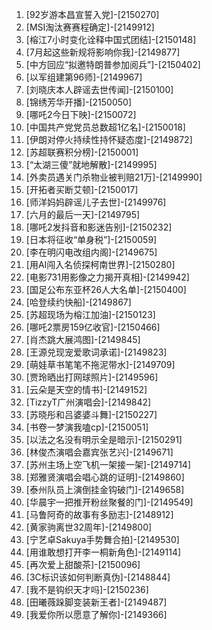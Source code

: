 
1. [92岁游本昌宣誓入党]-[2150270]
1. [MSI淘汰赛赛程确定]-[2149912]
1. [榕江7小时变化诠释中国式团结]-[2150148]
1. [7月起这些新规将影响你我]-[2149877]
1. [中方回应“拟邀特朗普参加阅兵”]-[2150402]
1. [以军组建第96师]-[2149967]
1. [刘晓庆本人辟谣去世传闻]-[2150100]
1. [锦绣芳华开播]-[2150050]
1. [哪吒2今日下映]-[2150072]
1. [中国共产党党员总数超1亿名]-[2150018]
1. [伊朗对停火持续性持怀疑态度]-[2149872]
1. [苏超联赛积分榜]-[2150001]
1. [“太湖三傻”就地解散]-[2149995]
1. [外卖员遇关门杀物业被判赔21万]-[2149990]
1. [开拓者买断艾顿]-[2150017]
1. [师洋妈妈辟谣儿子去世]-[2149976]
1. [六月的最后一天]-[2149795]
1. [哪吒2发抖音和影迷告别]-[2150232]
1. [日本将征收“单身税”]-[2150059]
1. [李在明闪电改组内阁]-[2149675]
1. [用AI闯入名侦探柯南世界]-[2150280]
1. [电影731用影像之力揭开真相]-[2149942]
1. [国足公布东亚杯26人大名单]-[2150400]
1. [哈登续约快船]-[2149867]
1. [苏超现场为榕江加油]-[2150123]
1. [哪吒2票房159亿收官]-[2150466]
1. [肖杰跳大展鸿图]-[2149845]
1. [王源兑现宠爱歌词承诺]-[2149823]
1. [萌娃草书笔笔不拖泥带水]-[2149709]
1. [贾玲晒出打网球照片]-[2149596]
1. [云朵是天空的情书]-[2149152]
1. [TizzyT广州演唱会]-[2149842]
1. [苏晓彤和吕婆婆斗舞]-[2150227]
1. [书卷一梦演我嗑cp]-[2150051]
1. [以法之名没有明示全是暗示]-[2150291]
1. [林俊杰演唱会嘉宾张艺兴]-[2149671]
1. [苏州主场上空飞机一架接一架]-[2149714]
1. [郑雅贤演唱会唱心跳的证明]-[2149860]
1. [泰州队员上演倒挂金钩破门]-[2149658]
1. [华晨宇一把推开粉丝聚餐的门]-[2149549]
1. [马鲁阿奇的故事有多励志]-[2148912]
1. [黄家驹离世32周年]-[2149800]
1. [宁艺卓Sakuya手势舞合拍]-[2149530]
1. [用谁敢想打开李一桐新角色]-[2149114]
1. [再次爱上甜酸茶]-[2150096]
1. [3C标识该如何判断真伪]-[2148844]
1. [我不是钩织天才吗]-[2150236]
1. [田曦薇跺脚变装新王者]-[2149487]
1. [我爱你所以愿意了解你]-[2149366]